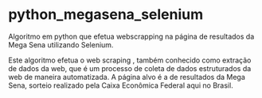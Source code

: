 # python_megasena_selenium
Algoritmo em python que efetua webscrapping na página de resultados da Mega Sena utilizando Selenium.

Este algoritmo efetua o web scraping , também conhecido como extração de dados da web, que é um processo de coleta de dados estruturados da web de maneira automatizada.
A página alvo é a de resultados da Mega Sena, sorteio realizado pela Caixa Econômica Federal aqui no Brasil.
